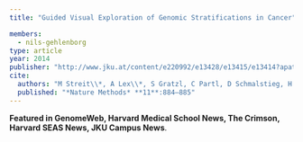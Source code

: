 ```yaml
---
title: "Guided Visual Exploration of Genomic Stratifications in Cancer"

members:
  - nils-gehlenborg
type: article
year: 2014
publisher: "http://www.jku.at/content/e220992/e13428/e13415/e13414?apath=e32681/e225072/e254350/e254686"
cite:
  authors: "M Streit\\*, A Lex\\*, S Gratzl, C Partl, D Schmalstieg, H Pfister, PJ Park\\*\\* and N Gehlenborg\\*\\*"
  published: "*Nature Methods* **11**:884–885"
---
```

**Featured in GenomeWeb, Harvard Medical School News, The Crimson, Harvard SEAS News, JKU Campus News**.